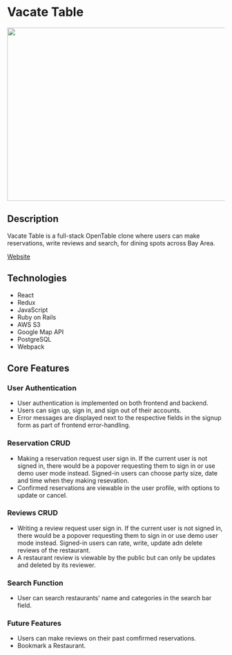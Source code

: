 # **Vacate Table** 

<img src="https://github.com/TaoweiLi/Vacate_table_project/raw/main/vtable_frontend/asset/vTable.gif" width="700" height="400">

## **Description**
Vacate Table is a full-stack OpenTable clone where users can make reservations, write reviews and search, for dining spots across Bay Area.

[Website](https://vacate-table.herokuapp.com/)

## **Technologies**
- React
- Redux
- JavaScript
- Ruby on Rails
- AWS S3
- Google Map API
- PostgreSQL
- Webpack

## **Core Features**


### **User Authentication**
- User authentication is implemented on both frontend and backend.
- Users can sign up, sign in, and sign out of their accounts.
- Error messages are displayed next to the respective fields in the signup form as part of frontend error-handling.

### **Reservation CRUD**
- Making a reservation request user sign in. If the current user is not signed in, there would be a popover requesting them to sign in or use demo user mode instead. Signed-in users can choose party size, date and time when they making resevation.
- Confirmed reservations are viewable in the user profile, with options to update or cancel.

### **Reviews CRUD**
- Writing a review request user sign in. If the current user is not signed in, there would be a popover requesting them to sign in or use demo user mode instead. Signed-in users can rate, write, update adn delete reviews of the restaurant.
- A restaurant review is viewable by the public but can only be updates and deleted by its reviewer.

### **Search Function**
- User can search restaurants' name and categories in the search bar field.

### **Future Features**
- Users can make reviews on their past comfirmed reservations.
- Bookmark a Restaurant.
